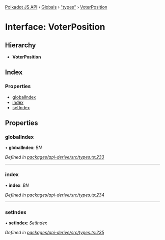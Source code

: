 [Polkadot JS API](../README.md) › [Globals](../globals.md) › ["types"](../modules/_types_.md) › [VoterPosition](_types_.voterposition.md)

# Interface: VoterPosition

## Hierarchy

* **VoterPosition**

## Index

### Properties

* [globalIndex](_types_.voterposition.md#globalindex)
* [index](_types_.voterposition.md#index)
* [setIndex](_types_.voterposition.md#setindex)

## Properties

###  globalIndex

• **globalIndex**: *BN*

*Defined in [packages/api-derive/src/types.ts:233](https://github.com/polkadot-js/api/blob/7ed1857589/packages/api-derive/src/types.ts#L233)*

___

###  index

• **index**: *BN*

*Defined in [packages/api-derive/src/types.ts:234](https://github.com/polkadot-js/api/blob/7ed1857589/packages/api-derive/src/types.ts#L234)*

___

###  setIndex

• **setIndex**: *SetIndex*

*Defined in [packages/api-derive/src/types.ts:235](https://github.com/polkadot-js/api/blob/7ed1857589/packages/api-derive/src/types.ts#L235)*
